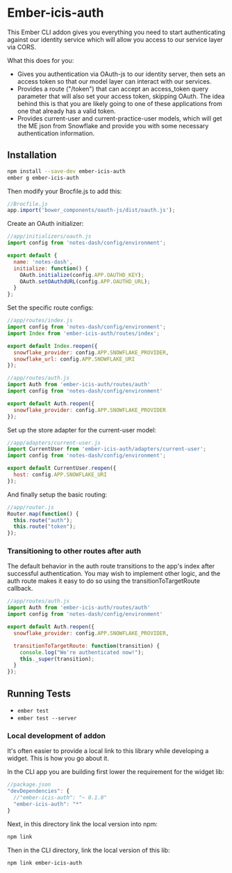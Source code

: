 # Ember-icis-auth

This Ember CLI addon gives you everything you need to start authenticating
against our identity service which will allow you access to our service layer
via CORS.

What this does for you:
* Gives you authentication via OAuth-js to our identity server, then sets an
access token so that our model layer can interact with our services.
* Provides a route ("/token") that can accept an access_token query parameter
that will also set your access token, skipping OAuth. The idea behind this is
that you are likely going to one of these applications from one that already has
a valid token.
* Provides current-user and current-practice-user models, which will get the ME
json from Snowflake and provide you with some necessary authentication information.

## Installation

```sh
npm install --save-dev ember-icis-auth
ember g ember-icis-auth
```

Then modify your Brocfile.js to add this:
```js
//Brocfile.js
app.import('bower_components/oauth-js/dist/oauth.js');
```

Create an OAuth initializer:
```js
//app/initializers/oauth.js
import config from 'notes-dash/config/environment';

export default {
  name: 'notes-dash',
  initialize: function() {
    OAuth.initialize(config.APP.OAUTHD_KEY);
    OAuth.setOAuthdURL(config.APP.OAUTHD_URL);
  }
};
```

Set the specific route configs:
```js
//app/routes/index.js
import config from 'notes-dash/config/environment';
import Index from 'ember-icis-auth/routes/index';

export default Index.reopen({
  snowflake_provider: config.APP.SNOWFLAKE_PROVIDER,
  snowflake_url: config.APP.SNOWFLAKE_URI
});

//app/routes/auth.js
import Auth from 'ember-icis-auth/routes/auth'
import config from 'notes-dash/config/environment'

export default Auth.reopen({
  snowflake_provider: config.APP.SNOWFLAKE_PROVIDER
});
```

Set up the store adapter for the current-user model:
```js
//app/adapters/current-user.js
import CurrentUser from 'ember-icis-auth/adapters/current-user';
import config from 'notes-dash/config/environment';

export default CurrentUser.reopen({
  host: config.APP.SNOWFLAKE_URI
});
```

And finally setup the basic routing:
```js
//app/router.js
Router.map(function() {
  this.route("auth");
  this.route("token");
});
```

### Transitioning to other routes after auth

The default behavior in the auth route transitions to the app's index after
successful authentication. You may wish to implement other logic, and the auth
route makes it easy to do so using the transitionToTargetRoute callback.

```js
//app/routes/auth.js
import Auth from 'ember-icis-auth/routes/auth'
import config from 'notes-dash/config/environment'

export default Auth.reopen({
  snowflake_provider: config.APP.SNOWFLAKE_PROVIDER,

  transitionToTargetRoute: function(transition) {
    console.log("We're authenticated now!");
    this._super(transition);
  }
});
```


## Running Tests

* `ember test`
* `ember test --server`

### Local development of addon

It's often easier to provide a local link to this library while developing a
widget. This is how you go about it.

In the CLI app you are building first lower the requirement for the widget lib:
```js
//package.json
"devDependencies": {
  //"ember-icis-auth": "~ 0.1.0"
  "ember-icis-auth": "*"
}
```

Next, in this directory link the local version into npm:
```sh
npm link
```

Then in the CLI directory, link the local version of this lib:
```sh
npm link ember-icis-auth
```
